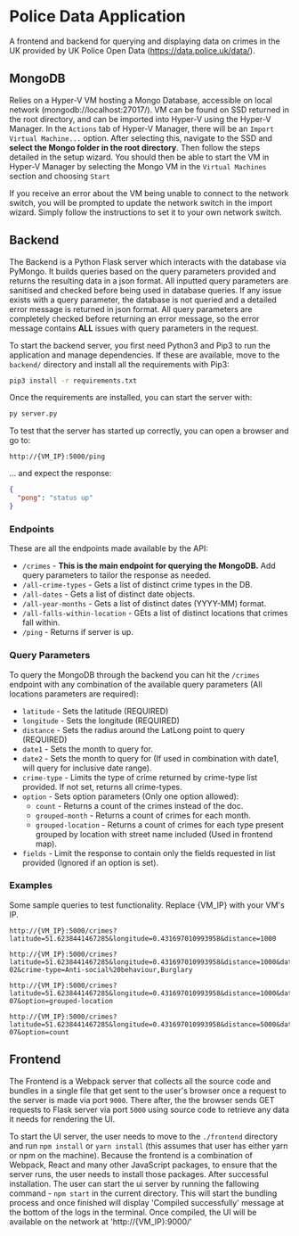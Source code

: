 # Police Data Application
A frontend and backend for querying and displaying data on crimes in the UK provided by UK Police Open Data (https://data.police.uk/data/).



## MongoDB
Relies on a Hyper-V VM hosting a Mongo Database, accessible on local network (mongodb://localhost:27017/). VM can be found on SSD returned in the root directory, and can be imported into Hyper-V using the Hyper-V Manager. In the `Actions` tab of Hyper-V Manager, there will be an `Import Virtual Machine...` option. After selecting this, navigate to the SSD and __select the Mongo folder in the root directory__. Then follow the steps detailed in the setup wizard. You should then be able to start the VM in Hyper-V Manager by selecting the Mongo VM in the `Virtual Machines` section and choosing `Start`

If you receive an error about the VM being unable to connect to the network switch, you will be prompted to update the network switch in the import wizard. Simply follow the instructions to set it to your own network switch. 

## Backend
The Backend is a Python Flask server which interacts with the database via PyMongo. It builds queries based on the query parameters provided and returns the resulting data in a json format. All inputted query parameters are sanitised and checked before being used in database queries. If any issue exists with a query parameter, the database is not queried and a detailed error message is returned in json format. All query parameters are completely checked before returning an error message, so the error message contains __ALL__ issues with query parameters in the request.

To start the backend server, you first need Python3 and Pip3 to run the application and manage dependencies. If these are available, move to the `backend/` directory and install all the requirements with Pip3:
```bash
pip3 install -r requirements.txt
```
Once the requirements are installed, you can start the server with:
```bash
py server.py
```
To test that the server has started up correctly, you can open a browser and go to:
```url
http://{VM_IP}:5000/ping
```
... and expect the response:
```json
{
  "pong": "status up"
}
```

### Endpoints
These are all the endpoints made available by the API:
* `/crimes` - __This is the main endpoint for querying the MongoDB.__ Add query parameters to tailor the response as needed.
* `/all-crime-types` - Gets a list of distinct crime types in the DB.
* `/all-dates` - Gets a list of distinct date objects.
* `/all-year-months` - Gets a list of distinct dates (YYYY-MM) format.
* `/all-falls-within-location` - GEts a list of distinct locations that crimes fall within.
* `/ping` - Returns if server is up.

### Query Parameters
To query the MongoDB through the backend you can hit the `/crimes` endpoint with any combination of the available query parameters (All locations parameters are required):
* `latitude` - Sets the latitude (REQUIRED)
* `longitude` - Sets the longitude (REQUIRED)
* `distance` - Sets the radius around the LatLong point to query (REQUIRED)
* `date1` - Sets the month to query for.
* `date2` - Sets the month to query for (If used in combination with date1, will query for inclusive date range).
* `crime-type` - Limits the type of crime returned by crime-type list provided. If not set, returns all crime-types.
* `option` - Sets option parameters (Only one option allowed):
  * `count` - Returns a count of the crimes instead of the doc.
  * `grouped-month` - Returns a count of crimes for each month.
  * `grouped-location` - Returns a count of crimes for each type present grouped by location with street name included (Used in frontend map).
* `fields` - Limit the response to contain only the fields requested in list provided (Ignored if an option is set).

### Examples
Some sample queries to test functionality. Replace {VM_IP} with your VM's IP.

```
http://{VM_IP}:5000/crimes?latitude=51.6238441467285&longitude=0.431697010993958&distance=1000
```
```
http://{VM_IP}:5000/crimes?latitude=51.6238441467285&longitude=0.431697010993958&distance=1000&date1=2018-02&crime-type=Anti-social%20behaviour,Burglary
```
```
http://{VM_IP}:5000/crimes?latitude=51.6238441467285&longitude=0.431697010993958&distance=1000&date2=2019-07&option=grouped-location
```
```
http://{VM_IP}:5000/crimes?latitude=51.6238441467285&longitude=0.431697010993958&distance=5000&date2=2019-07&option=count
```

## Frontend
The Frontend is a Webpack server that collects all the source code and bundles in a single file that get sent to the user's browser once a request to the server is made via port `9000`. There after, the the browser sends GET requests to Flask server via port `5000` using source code to retrieve any data it needs for rendering the UI.

To start the UI server, the user needs to move to the `./frontend` directory and run `npm install` or `yarn install` (this assumes that user has either yarn or npm on the machine). Because the frontend is a combination of Webpack, React and many other JavaScript packages, to ensure that the server runs, the user needs to install those packages. After successful installation. The user can start the ui server by running the fallowing command - `npm start` in the current directory. This will start the bundling process and once finished will display 'Compiled successfully' message at the bottom of the logs in the terminal. Once compiled, the UI will be available on the network at 'http://{VM_IP}:9000/'